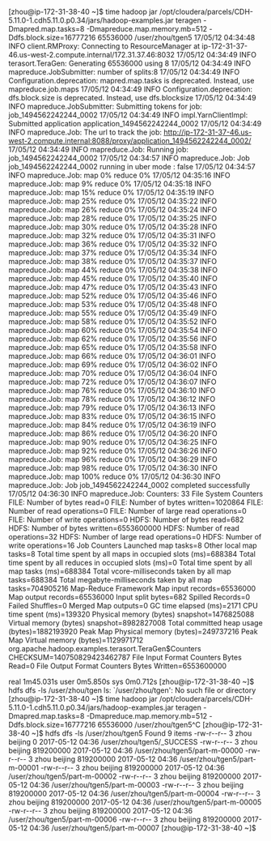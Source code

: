 [zhou@ip-172-31-38-40 ~]$ time hadoop jar /opt/cloudera/parcels/CDH-5.11.0-1.cdh5.11.0.p0.34/jars/hadoop-examples.jar teragen -Dmapred.map.tasks=8 -Dmapreduce.map.memory.mb=512 -Ddfs.block.size=16777216 65536000  /user/zhou/tgen5
17/05/12 04:34:48 INFO client.RMProxy: Connecting to ResourceManager at ip-172-31-37-46.us-west-2.compute.internal/172.31.37.46:8032
17/05/12 04:34:49 INFO terasort.TeraGen: Generating 65536000 using 8
17/05/12 04:34:49 INFO mapreduce.JobSubmitter: number of splits:8
17/05/12 04:34:49 INFO Configuration.deprecation: mapred.map.tasks is deprecated. Instead, use mapreduce.job.maps
17/05/12 04:34:49 INFO Configuration.deprecation: dfs.block.size is deprecated. Instead, use dfs.blocksize
17/05/12 04:34:49 INFO mapreduce.JobSubmitter: Submitting tokens for job: job_1494562242244_0002
17/05/12 04:34:49 INFO impl.YarnClientImpl: Submitted application application_1494562242244_0002
17/05/12 04:34:49 INFO mapreduce.Job: The url to track the job: http://ip-172-31-37-46.us-west-2.compute.internal:8088/proxy/application_1494562242244_0002/
17/05/12 04:34:49 INFO mapreduce.Job: Running job: job_1494562242244_0002
17/05/12 04:34:57 INFO mapreduce.Job: Job job_1494562242244_0002 running in uber mode : false
17/05/12 04:34:57 INFO mapreduce.Job:  map 0% reduce 0%
17/05/12 04:35:16 INFO mapreduce.Job:  map 9% reduce 0%
17/05/12 04:35:18 INFO mapreduce.Job:  map 15% reduce 0%
17/05/12 04:35:19 INFO mapreduce.Job:  map 25% reduce 0%
17/05/12 04:35:22 INFO mapreduce.Job:  map 26% reduce 0%
17/05/12 04:35:24 INFO mapreduce.Job:  map 28% reduce 0%
17/05/12 04:35:25 INFO mapreduce.Job:  map 30% reduce 0%
17/05/12 04:35:28 INFO mapreduce.Job:  map 32% reduce 0%
17/05/12 04:35:31 INFO mapreduce.Job:  map 36% reduce 0%
17/05/12 04:35:32 INFO mapreduce.Job:  map 37% reduce 0%
17/05/12 04:35:34 INFO mapreduce.Job:  map 38% reduce 0%
17/05/12 04:35:37 INFO mapreduce.Job:  map 44% reduce 0%
17/05/12 04:35:38 INFO mapreduce.Job:  map 45% reduce 0%
17/05/12 04:35:40 INFO mapreduce.Job:  map 47% reduce 0%
17/05/12 04:35:43 INFO mapreduce.Job:  map 52% reduce 0%
17/05/12 04:35:46 INFO mapreduce.Job:  map 53% reduce 0%
17/05/12 04:35:48 INFO mapreduce.Job:  map 55% reduce 0%
17/05/12 04:35:49 INFO mapreduce.Job:  map 58% reduce 0%
17/05/12 04:35:52 INFO mapreduce.Job:  map 60% reduce 0%
17/05/12 04:35:54 INFO mapreduce.Job:  map 62% reduce 0%
17/05/12 04:35:56 INFO mapreduce.Job:  map 65% reduce 0%
17/05/12 04:35:58 INFO mapreduce.Job:  map 66% reduce 0%
17/05/12 04:36:01 INFO mapreduce.Job:  map 69% reduce 0%
17/05/12 04:36:02 INFO mapreduce.Job:  map 70% reduce 0%
17/05/12 04:36:04 INFO mapreduce.Job:  map 72% reduce 0%
17/05/12 04:36:07 INFO mapreduce.Job:  map 76% reduce 0%
17/05/12 04:36:10 INFO mapreduce.Job:  map 78% reduce 0%
17/05/12 04:36:12 INFO mapreduce.Job:  map 79% reduce 0%
17/05/12 04:36:13 INFO mapreduce.Job:  map 83% reduce 0%
17/05/12 04:36:15 INFO mapreduce.Job:  map 84% reduce 0%
17/05/12 04:36:19 INFO mapreduce.Job:  map 86% reduce 0%
17/05/12 04:36:20 INFO mapreduce.Job:  map 90% reduce 0%
17/05/12 04:36:25 INFO mapreduce.Job:  map 92% reduce 0%
17/05/12 04:36:26 INFO mapreduce.Job:  map 96% reduce 0%
17/05/12 04:36:29 INFO mapreduce.Job:  map 98% reduce 0%
17/05/12 04:36:30 INFO mapreduce.Job:  map 100% reduce 0%
17/05/12 04:36:30 INFO mapreduce.Job: Job job_1494562242244_0002 completed successfully
17/05/12 04:36:30 INFO mapreduce.Job: Counters: 33
        File System Counters
                FILE: Number of bytes read=0
                FILE: Number of bytes written=1020864
                FILE: Number of read operations=0
                FILE: Number of large read operations=0
                FILE: Number of write operations=0
                HDFS: Number of bytes read=682
                HDFS: Number of bytes written=6553600000
                HDFS: Number of read operations=32
                HDFS: Number of large read operations=0
                HDFS: Number of write operations=16
        Job Counters 
                Launched map tasks=8
                Other local map tasks=8
                Total time spent by all maps in occupied slots (ms)=688384
                Total time spent by all reduces in occupied slots (ms)=0
                Total time spent by all map tasks (ms)=688384
                Total vcore-milliseconds taken by all map tasks=688384
                Total megabyte-milliseconds taken by all map tasks=704905216
        Map-Reduce Framework
                Map input records=65536000
                Map output records=65536000
                Input split bytes=682
                Spilled Records=0
                Failed Shuffles=0
                Merged Map outputs=0
                GC time elapsed (ms)=2171
                CPU time spent (ms)=139320
                Physical memory (bytes) snapshot=1476825088
                Virtual memory (bytes) snapshot=8982827008
                Total committed heap usage (bytes)=1882193920
                Peak Map Physical memory (bytes)=249737216
                Peak Map Virtual memory (bytes)=1129971712
        org.apache.hadoop.examples.terasort.TeraGen$Counters
                CHECKSUM=140750829423462787
        File Input Format Counters 
                Bytes Read=0
        File Output Format Counters 
                Bytes Written=6553600000

real    1m45.031s
user    0m5.850s
sys     0m0.712s
[zhou@ip-172-31-38-40 ~]$ hdfs dfs -ls /user/zhou/tgen
ls: `/user/zhou/tgen': No such file or directory
[zhou@ip-172-31-38-40 ~]$ time hadoop jar /opt/cloudera/parcels/CDH-5.11.0-1.cdh5.11.0.p0.34/jars/hadoop-examples.jar teragen -Dmapred.map.tasks=8 -Dmapreduce.map.memory.mb=512 -Ddfs.block.size=16777216 65536000  /user/zhou/tgen5^C
[zhou@ip-172-31-38-40 ~]$ hdfs dfs -ls /user/zhou/tgen5
Found 9 items
-rw-r--r--   3 zhou beijing          0 2017-05-12 04:36 /user/zhou/tgen5/_SUCCESS
-rw-r--r--   3 zhou beijing  819200000 2017-05-12 04:36 /user/zhou/tgen5/part-m-00000
-rw-r--r--   3 zhou beijing  819200000 2017-05-12 04:36 /user/zhou/tgen5/part-m-00001
-rw-r--r--   3 zhou beijing  819200000 2017-05-12 04:36 /user/zhou/tgen5/part-m-00002
-rw-r--r--   3 zhou beijing  819200000 2017-05-12 04:36 /user/zhou/tgen5/part-m-00003
-rw-r--r--   3 zhou beijing  819200000 2017-05-12 04:36 /user/zhou/tgen5/part-m-00004
-rw-r--r--   3 zhou beijing  819200000 2017-05-12 04:36 /user/zhou/tgen5/part-m-00005
-rw-r--r--   3 zhou beijing  819200000 2017-05-12 04:36 /user/zhou/tgen5/part-m-00006
-rw-r--r--   3 zhou beijing  819200000 2017-05-12 04:36 /user/zhou/tgen5/part-m-00007
[zhou@ip-172-31-38-40 ~]$ 
